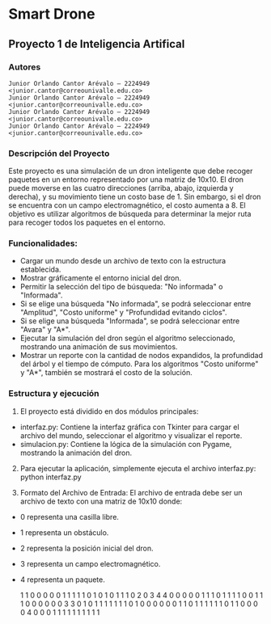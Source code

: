 # Smart Drone
## Proyecto 1 de Inteligencia Artifical

### Autores
    Junior Orlando Cantor Arévalo – 2224949 <junior.cantor@correounivalle.edu.co>
    Junior Orlando Cantor Arévalo – 2224949 <junior.cantor@correounivalle.edu.co>
    Junior Orlando Cantor Arévalo – 2224949 <junior.cantor@correounivalle.edu.co>
    Junior Orlando Cantor Arévalo – 2224949 <junior.cantor@correounivalle.edu.co>

### Descripción del Proyecto
Este proyecto es una simulación de un dron inteligente que debe recoger paquetes en un entorno representado por una matriz de 10x10. El dron puede moverse en las cuatro direcciones (arriba, abajo, izquierda y derecha), y su movimiento tiene un costo base de 1. Sin embargo, si el dron se encuentra con un campo electromagnético, el costo aumenta a 8. El objetivo es utilizar algoritmos de búsqueda para determinar la mejor ruta para recoger todos los paquetes en el entorno.

### Funcionalidades:
- Cargar un mundo desde un archivo de texto con la estructura establecida.
- Mostrar gráficamente el entorno inicial del dron.
- Permitir la selección del tipo de búsqueda: "No informada" o "Informada".
- Si se elige una búsqueda "No informada", se podrá seleccionar entre "Amplitud", "Costo uniforme" y "Profundidad evitando ciclos".
- Si se elige una búsqueda "Informada", se podrá seleccionar entre "Avara" y "A*".
- Ejecutar la simulación del dron según el algoritmo seleccionado, mostrando una animación de sus movimientos.
- Mostrar un reporte con la cantidad de nodos expandidos, la profundidad del árbol y el tiempo de cómputo. Para los algoritmos "Costo uniforme" y "A*", también se mostrará el costo de la solución.

### Estructura y ejecución
1. El proyecto está dividido en dos módulos principales:
- interfaz.py: Contiene la interfaz gráfica con Tkinter para cargar el archivo del mundo, seleccionar el algoritmo y visualizar el reporte.
- simulacion.py: Contiene la lógica de la simulación con Pygame, mostrando la animación del dron.

2. Para ejecutar la aplicación, simplemente ejecuta el archivo interfaz.py:
    python interfaz.py

3. Formato del Archivo de Entrada:
El archivo de entrada debe ser un archivo de texto con una matriz de 10x10 donde:
- 0 representa una casilla libre.
- 1 representa un obstáculo.
- 2 representa la posición inicial del dron.
- 3 representa un campo electromagnético.
- 4 representa un paquete.

    1 1 0 0 0 0 0 1 1 1
    1 1 0 1 0 1 0 1 1 1
    0 2 0 3 4 4 0 0 0 0
    0 1 1 1 0 1 1 1 1 0
    0 1 1 1 0 0 0 0 0 0
    3 3 0 1 0 1 1 1 1 1
    1 1 0 1 0 0 0 0 0 0
    1 1 0 1 1 1 1 1 1 0
    1 1 0 0 0 0 4 0 0 0
    1 1 1 1 1 1 1 1 1 1